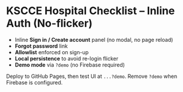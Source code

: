 # KSCCE Hospital Checklist – Inline Auth (No-flicker)

- Inline **Sign in / Create account** panel (no modal, no page reload)
- **Forgot password** link
- **Allowlist** enforced on sign-up
- **Local persistence** to avoid re-login flicker
- **Demo mode** via `?demo` (no Firebase required)

Deploy to GitHub Pages, then test UI at `...?demo`. Remove `?demo` when Firebase is configured.
